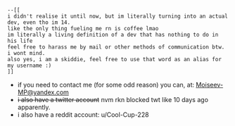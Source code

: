 
```
--[[
i didn't realise it until now, but im literally turning into an actual dev, even tho im 14.
like the only thing fueling me rn is coffee lmao
im literally a living definition of a dev that has nothing to do in his life
feel free to harass me by mail or other methods of communication btw. i wont mind.
also yes, i am a skiddie, feel free to use that word as an alias for my username :)
]]
```

- if you need to contact me (for some odd reason) you can, at: Moiseev-MP@yandex.com
- ~~i also have a twitter account~~ nvm rkn blocked twt like 10 days ago apparently.
- i also have a reddit account: u/Cool-Cup-228
